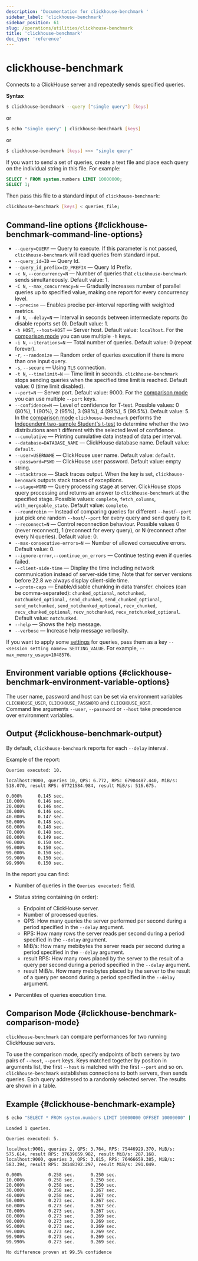 ```yaml
---
description: 'Documentation for clickhouse-benchmark '
sidebar_label: 'clickhouse-benchmark'
sidebar_position: 61
slug: /operations/utilities/clickhouse-benchmark
title: 'clickhouse-benchmark'
doc_type: 'reference'
---
```


# clickhouse-benchmark 

Connects to a ClickHouse server and repeatedly sends specified queries.

**Syntax**

```bash
$ clickhouse-benchmark --query ["single query"] [keys]
```

or

```bash
$ echo "single query" | clickhouse-benchmark [keys]
```

or

```bash
$ clickhouse-benchmark [keys] <<< "single query"
```

If you want to send a set of queries, create a text file and place each query on the individual string in this file. For example:

```sql
SELECT * FROM system.numbers LIMIT 10000000;
SELECT 1;
```

Then pass this file to a standard input of `clickhouse-benchmark`:

```bash
clickhouse-benchmark [keys] < queries_file;
```

## Command-line options {#clickhouse-benchmark-command-line-options}

- `--query=QUERY` — Query to execute. If this parameter is not passed, `clickhouse-benchmark` will read queries from standard input.
- `--query_id=ID` — Query Id.
- `--query_id_prefix=ID_PREFIX` — Query Id Prefix.
- `-c N`, `--concurrency=N` — Number of queries that `clickhouse-benchmark` sends simultaneously. Default value: 1.
- `-C N`, `--max_concurrency=N` — Gradually increases number of parallel queries up to specified value, making one report for every concurrency level.
- `--precise` — Enables precise per-interval reporting with weighted metrics.
- `-d N`, `--delay=N` — Interval in seconds between intermediate reports (to disable reports set 0). Default value: 1.
- `-h HOST`, `--host=HOST` — Server host. Default value: `localhost`. For the [comparison mode](#clickhouse-benchmark-comparison-mode) you can use multiple `-h` keys.
- `-i N`, `--iterations=N` — Total number of queries. Default value: 0 (repeat forever).
- `-r`, `--randomize` — Random order of queries execution if there is more than one input query.
- `-s`, `--secure` — Using `TLS` connection.
- `-t N`, `--timelimit=N` — Time limit in seconds. `clickhouse-benchmark` stops sending queries when the specified time limit is reached. Default value: 0 (time limit disabled).
- `--port=N` — Server port. Default value: 9000. For the [comparison mode](#clickhouse-benchmark-comparison-mode) you can use multiple `--port` keys.
- `--confidence=N` — Level of confidence for T-test. Possible values: 0 (80%), 1 (90%), 2 (95%), 3 (98%), 4 (99%), 5 (99.5%). Default value: 5. In the [comparison mode](#clickhouse-benchmark-comparison-mode) `clickhouse-benchmark` performs the [Independent two-sample Student's t-test](https://en.wikipedia.org/wiki/Student%27s_t-test#Independent_two-sample_t-test) to determine whether the two distributions aren't different with the selected level of confidence.
- `--cumulative` — Printing cumulative data instead of data per interval.
- `--database=DATABASE_NAME` — ClickHouse database name. Default value: `default`.
- `--user=USERNAME` — ClickHouse user name. Default value: `default`.
- `--password=PSWD` — ClickHouse user password. Default value: empty string.
- `--stacktrace` — Stack traces output. When the key is set, `clickhouse-bencmark` outputs stack traces of exceptions.
- `--stage=WORD` — Query processing stage at server. ClickHouse stops query processing and returns an answer to `clickhouse-benchmark` at the specified stage. Possible values: `complete`, `fetch_columns`, `with_mergeable_state`. Default value: `complete`.
- `--roundrobin` — Instead of comparing queries for different `--host`/`--port` just pick one random `--host`/`--port` for every query and send query to it.
- `--reconnect=N` — Control reconnection behaviour. Possible values 0 (never reconnect), 1 (reconnect for every query), or N (reconnect after every N queries). Default value: 0.
- `--max-consecutive-errors=N` — Number of allowed consecutive errors. Default value: 0.
- `--ignore-error`,`--continue_on_errors` — Continue testing even if queries failed.
- `--client-side-time` — Display the time including network communication instead of server-side time; Note that for server versions before 22.8 we always display client-side time.
- `--proto-caps` — Enable/disable chunking in data transfer. choices (can be comma-separated): `chunked_optional`, `notchunked,` `notchunked_optional,` `send_chunked,` `send_chunked_optional`, `send_notchunked`, `send_notchunked_optional`, `recv_chunked`, `recv_chunked_optional`, `recv_notchunked`, `recv_notchunked_optional`. Default value: `notchunked`.
- `--help` — Shows the help message.
- `--verbose` — Increase help message verbosity.

If you want to apply some [settings](/operations/settings/overview) for queries, pass them as a key `--<session setting name>= SETTING_VALUE`. For example, `--max_memory_usage=1048576`.

## Environment variable options {#clickhouse-benchmark-environment-variable-options}

The user name, password and host can be set via environment variables `CLICKHOUSE_USER`, `CLICKHOUSE_PASSWORD` and `CLICKHOUSE_HOST`.  
Command line arguments `--user`, `--password` or `--host` take precedence over environment variables.

## Output {#clickhouse-benchmark-output}

By default, `clickhouse-benchmark` reports for each `--delay` interval.

Example of the report:

```text
Queries executed: 10.

localhost:9000, queries 10, QPS: 6.772, RPS: 67904487.440, MiB/s: 518.070, result RPS: 67721584.984, result MiB/s: 516.675.

0.000%      0.145 sec.
10.000%     0.146 sec.
20.000%     0.146 sec.
30.000%     0.146 sec.
40.000%     0.147 sec.
50.000%     0.148 sec.
60.000%     0.148 sec.
70.000%     0.148 sec.
80.000%     0.149 sec.
90.000%     0.150 sec.
95.000%     0.150 sec.
99.000%     0.150 sec.
99.900%     0.150 sec.
99.990%     0.150 sec.
```

In the report you can find:

- Number of queries in the `Queries executed:` field.

- Status string containing (in order):

  - Endpoint of ClickHouse server.
  - Number of processed queries.
  - QPS: How many queries the server performed per second during a period specified in the `--delay` argument.
  - RPS: How many rows the server reads per second during a period specified in the `--delay` argument.
  - MiB/s: How many mebibytes the server reads per second during a period specified in the `--delay` argument.
  - result RPS: How many rows placed by the server to the result of a query per second during a period specified in the `--delay` argument.
  - result MiB/s. How many mebibytes placed by the server to the result of a query per second during a period specified in the `--delay` argument.

- Percentiles of queries execution time.

## Comparison Mode {#clickhouse-benchmark-comparison-mode}

`clickhouse-benchmark` can compare performances for two running ClickHouse servers.

To use the comparison mode, specify endpoints of both servers by two pairs of `--host`, `--port` keys. Keys matched together by position in arguments list, the first `--host` is matched with the first `--port` and so on. `clickhouse-benchmark` establishes connections to both servers, then sends queries. Each query addressed to a randomly selected server. The results are shown in a table.

## Example {#clickhouse-benchmark-example}

```bash
$ echo "SELECT * FROM system.numbers LIMIT 10000000 OFFSET 10000000" | clickhouse-benchmark --host=localhost --port=9001 --host=localhost --port=9000 -i 10
```

```text
Loaded 1 queries.

Queries executed: 5.

localhost:9001, queries 2, QPS: 3.764, RPS: 75446929.370, MiB/s: 575.614, result RPS: 37639659.982, result MiB/s: 287.168.
localhost:9000, queries 3, QPS: 3.815, RPS: 76466659.385, MiB/s: 583.394, result RPS: 38148392.297, result MiB/s: 291.049.

0.000%          0.258 sec.      0.250 sec.
10.000%         0.258 sec.      0.250 sec.
20.000%         0.258 sec.      0.250 sec.
30.000%         0.258 sec.      0.267 sec.
40.000%         0.258 sec.      0.267 sec.
50.000%         0.273 sec.      0.267 sec.
60.000%         0.273 sec.      0.267 sec.
70.000%         0.273 sec.      0.267 sec.
80.000%         0.273 sec.      0.269 sec.
90.000%         0.273 sec.      0.269 sec.
95.000%         0.273 sec.      0.269 sec.
99.000%         0.273 sec.      0.269 sec.
99.900%         0.273 sec.      0.269 sec.
99.990%         0.273 sec.      0.269 sec.

No difference proven at 99.5% confidence
```

